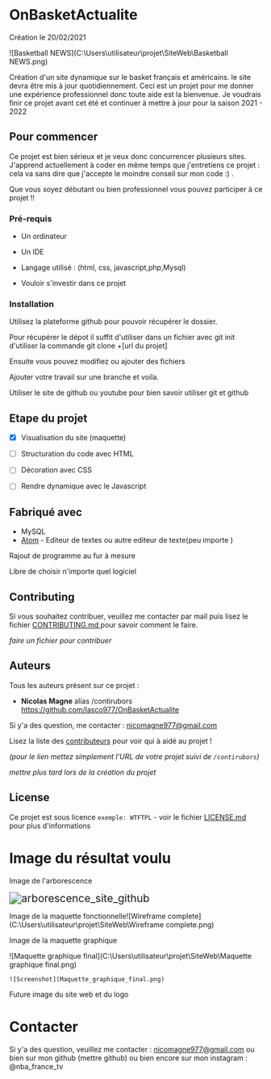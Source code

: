 <h1> OnBasketActualite </h1>

Création le 20/02/2021 

![Basketball NEWS](C:\Users\utilisateur\projet\SiteWeb\Basketball NEWS.png)

Création d'un site dynamique sur le basket français et américains. le site devra être mis à jour quotidiennement. Ceci est un projet pour me donner une expérience professionnel donc toute aide est la bienvenue. Je voudrais finir ce projet avant cet été et continuer à mettre à jour pour la saison 2021 - 2022



## Pour commencer

Ce projet est bien sérieux et je veux donc concurrencer plusieurs sites. J'apprend actuellement à coder en même temps que j'entretiens ce projet : cela va sans dire que j'accepte le moindre conseil sur mon code :) .

Que vous soyez débutant ou bien professionnel vous pouvez participer à ce projet !!  

### Pré-requis

- Un ordinateur 

- Un IDE 

- Langage utilisé : (html, css, javascript,php,Mysql)

- Vouloir s'investir dans ce projet 

  

  

### Installation

Utilisez la plateforme github pour pouvoir récupérer le dossier. 

Pour récupérer le dépot il suffit d'utiliser dans un fichier avec git init d'utiliser la commande git clone +[url du projet] 

Ensuite vous pouvez modifiez ou ajouter des fichiers

Ajouter votre travail sur une branche et voila.

Utiliser le site de github ou youtube pour bien savoir utiliser git et github

## Etape du projet 

- [x] Visualisation du site (maquette)

- [ ] Structuration du code avec HTML

- [ ] Décoration avec CSS 

- [ ] Rendre dynamique avec le Javascript 

  

## Fabriqué avec

- MySQL
- [Atom](https://atom.io/) - Editeur de textes ou autre editeur de texte(peu importe )



Rajout de programme au fur à mesure 

Libre de choisir n'importe quel logiciel 

## Contributing

Si vous souhaitez contribuer, veuillez me contacter par mail puis lisez le fichier [CONTRIBUTING.md ](https://example.org/) pour savoir comment le faire.



*faire un fichier pour contribuer* 

## Auteurs

Tous les auteurs présent sur ce projet :

- **Nicolas Magne** alias /contirubors https://github.com/lasco977/OnBasketActualite



Si y'a des question, me contacter : nicomagne977@gmail.com

Lisez la liste des [contributeurs](https://github.com/your/project/contributors) pour voir qui à aidé au projet !

*(pour le lien mettez simplement l'URL de votre projet suivi de `/contirubors`)*

*mettre plus tard lors de la création du projet*

## License

Ce projet est sous licence `exemple: WTFTPL` - voir le fichier [LICENSE.md](https://gist.github.com/JulienRAVIA/LICENSE.md) pour plus d'informations





<h1>Image du résultat voulu</h1>

Image de l'arborescence 



<img src="C:\Users\utilisateur\projet\SiteWeb\arborescence_site_github.png" alt="arborescence_site_github" style="zoom:150%;" />



Image de la maquette fonctionnelle![Wireframe complete](C:\Users\utilisateur\projet\SiteWeb\Wireframe complete.png)

Image de la  maquette graphique 

![Maquette graphique final](C:\Users\utilisateur\projet\SiteWeb\Maquette graphique final.png)

```
![Screenshot](Maquette_graphique_final.png)
```



Future image du site web et du logo 





<h1>Contacter </h1>

Si y'a des question, veuillez me contacter : nicomagne977@gmail.com ou bien sur mon github (mettre github) ou bien encore sur mon instagram : @nba_france_tv



